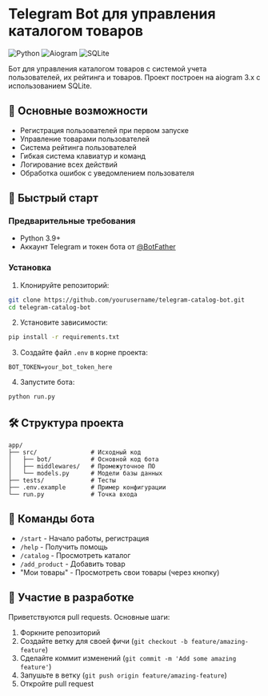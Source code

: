# Telegram Bot для управления каталогом товаров

![Python](https://img.shields.io/badge/Python-3.9+-blue.svg)
![Aiogram](https://img.shields.io/badge/Aiogram-3.x-green.svg)
![SQLite](https://img.shields.io/badge/SQLite-3-lightgrey.svg)

Бот для управления каталогом товаров с системой учета пользователей, их рейтинга и товаров. Проект построен на aiogram 3.x с использованием SQLite.

## 📌 Основные возможности

- Регистрация пользователей при первом запуске
- Управление товарами пользователей
- Система рейтинга пользователей
- Гибкая система клавиатур и команд
- Логирование всех действий
- Обработка ошибок с уведомлением пользователя

## 🚀 Быстрый старт

### Предварительные требования
- Python 3.9+
- Аккаунт Telegram и токен бота от [@BotFather](https://t.me/BotFather)

### Установка

1. Клонируйте репозиторий:
```bash
git clone https://github.com/yourusername/telegram-catalog-bot.git
cd telegram-catalog-bot
```

2. Установите зависимости:
```bash
pip install -r requirements.txt
```

3. Создайте файл `.env` в корне проекта:
```env
BOT_TOKEN=your_bot_token_here
```

4. Запустите бота:
```bash
python run.py
```

## 🛠 Структура проекта

```
app/
├── src/               # Исходный код
│   ├── bot/           # Основной код бота
│   ├── middlewares/   # Промежуточное ПО
│   └── models.py      # Модели базы данных
├── tests/             # Тесты
├── .env.example       # Пример конфигурации
└── run.py             # Точка входа
```

## 🔧 Команды бота

- `/start` - Начало работы, регистрация
- `/help` - Получить помощь
- `/catalog` - Просмотреть каталог
- `/add_product` - Добавить товар
- "Мои товары" - Просмотреть свои товары (через кнопку)

## 🤝 Участие в разработке

Приветствуются pull requests. Основные шаги:

1. Форкните репозиторий
2. Создайте ветку для своей фичи (`git checkout -b feature/amazing-feature`)
3. Сделайте коммит изменений (`git commit -m 'Add some amazing feature'`)
4. Запушьте в ветку (`git push origin feature/amazing-feature`)
5. Откройте pull request
